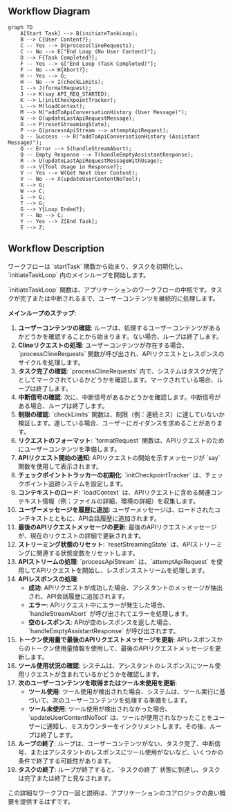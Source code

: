 ## Workflow Diagram

```mermaid
graph TD
    A[Start Task] --> B(initiateTaskLoop);
    B --> C{User Content?};
    C -- Yes --> D(processClineRequests);
    C -- No --> E["End Loop (No User Content)"];
    D --> F{Task Completed?};
    F -- Yes --> G["End Loop (Task Completed)"];
    F -- No --> H{Abort?};
    H -- Yes --> G;
    H -- No --> I(checkLimits);
    I --> J(formatRequest);
    J --> K(say API_REQ_STARTED);
    K --> L(initCheckpointTracker);
    L --> M(loadContext);
    M --> N("addToApiConversationHistory (User Message)");
    N --> O(updateLastApiRequestMessage);
    O --> P(resetStreamingState);
    P --> Q(processApiStream --> attemptApiRequest);
    Q -- Success --> R("addToApiConversationHistory (Assistant Message)");
    Q -- Error --> S(handleStreamAbort);
    Q -- Empty Response --> T(handleEmptyAssistantResponse);
    R --> U(updateLastApiRequestMessageWithUsage);
    U --> V{Tool Usage in Response?};
    V -- Yes --> W(Get Next User Content);
    V -- No --> X(updateUserContentNoTool);
    X --> G;
    W --> C;
    S --> G;
    T --> G;
    G --> Y{Loop Ended?};
    Y -- No --> C;
    Y -- Yes --> Z[End Task];
    E --> Z;
```

## Workflow Description

ワークフローは \`startTask\` 関数から始まり、タスクを初期化し、\`initiateTaskLoop\` 内のメインループを開始します。

\`initiateTaskLoop\` 関数は、アプリケーションのワークフローの中核です。タスクが完了または中断されるまで、ユーザーコンテンツを継続的に処理します。

**メインループのステップ:**

1. **ユーザーコンテンツの確認**: ループは、処理するユーザーコンテンツがあるかどうかを確認することから始まります。ない場合、ループは終了します。
2. **Clineリクエストの処理**: ユーザーコンテンツが存在する場合、\`processClineRequests\` 関数が呼び出され、APIリクエストとレスポンスのサイクルを処理します。
3. **タスク完了の確認**: \`processClineRequests\` 内で、システムはタスクが完了としてマークされているかどうかを確認します。マークされている場合、ループは終了します。
4. **中断信号の確認**: 次に、中断信号があるかどうかを確認します。中断信号がある場合、ループは終了します。
5. **制限の確認**: \`checkLimits\` 関数は、制限（例：連続ミス）に達していないか検証します。達している場合、ユーザーにガイダンスを求めることがあります。
6. **リクエストのフォーマット**: \`formatRequest\` 関数は、APIリクエストのためにユーザーコンテンツを準備します。
7. **APIリクエスト開始の通知**: APIリクエストの開始を示すメッセージが \`say\` 関数を使用して表示されます。
8. **チェックポイントトラッカーの初期化**: \`initCheckpointTracker\` は、チェックポイント追跡システムを設定します。
9. **コンテキストのロード**: \`loadContext\` は、APIリクエストに含める関連コンテキスト情報（例：ファイルの詳細、環境の詳細）を収集します。
10. **ユーザーメッセージを履歴に追加**: ユーザーメッセージは、ロードされたコンテキストとともに、API会話履歴に追加されます。
11. **最後のAPIリクエストメッセージの更新**: 最後のAPIリクエストメッセージが、現在のリクエストの詳細で更新されます。
12. **ストリーミング状態のリセット**: \`resetStreamingState\` は、APIストリーミングに関連する状態変数をリセットします。
13. **APIストリームの処理**: \`processApiStream\` は、\`attemptApiRequest\` を使用してAPIリクエストを開始し、レスポンスストリームを処理します。
14. **APIレスポンスの処理**:
    - **成功**: APIリクエストが成功した場合、アシスタントのメッセージが抽出され、API会話履歴に追加されます。
    - **エラー**: APIリクエスト中にエラーが発生した場合、\`handleStreamAbort\` が呼び出されてエラーを処理します。
    - **空のレスポンス**: APIが空のレスポンスを返した場合、\`handleEmptyAssistantResponse\` が呼び出されます。
15. **トークン使用量で最後のAPIリクエストメッセージを更新**: APIレスポンスからのトークン使用量情報を使用して、最後のAPIリクエストメッセージを更新します。
16. **ツール使用状況の確認**: システムは、アシスタントのレスポンスにツール使用リクエストが含まれているかどうかを確認します。
17. **次のユーザーコンテンツを取得またはツール未使用を更新**:
    - **ツール使用**: ツール使用が検出された場合、システムは、ツール実行に基づいて、次のユーザーコンテンツを処理する準備をします。
    - **ツール未使用**: ツール使用が検出されなかった場合、\`updateUserContentNoTool\` は、ツールが使用されなかったことをユーザーに通知し、ミスカウンターをインクリメントします。その後、ループは終了します。
18. **ループの終了**: ループは、ユーザーコンテンツがない、タスク完了、中断信号、またはアシスタントのレスポンスにツール使用がないなど、いくつかの条件で終了する可能性があります。
19. **タスクの終了**: ループが終了すると、\`タスクの終了\` 状態に到達し、タスクは完了または終了と見なされます。

この詳細なワークフロー図と説明は、アプリケーションのコアロジックの良い概要を提供するはずです。
